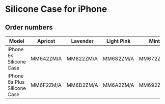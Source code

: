 # Silicone Case for iPhone

## Order numbers

| Model | Apricot | Lavender | Light Pink | Mint | Royal Blue | Yellow |
|-------|-----|-----|-----|-----|-----|-----|
| iPhone 6s Silicone Case | MM642ZM/A | MM622ZM/A | MM682ZM/A | MM672ZM/A | MM632ZM/A | MM662ZM/A |
| iPhone 6s Plus Silicone Case | MM6F2ZM/A | MM6D2ZM/A | MM6A2ZM/A | MM692ZM/A | MM6E2ZM/A | MM6H2ZM/A |
